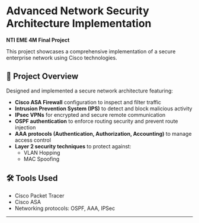 # Advanced Network Security Architecture Implementation

**NTI EME 4M Final Project**

This project showcases a comprehensive implementation of a secure enterprise network using Cisco technologies.

## 🔐 Project Overview

Designed and implemented a secure network architecture featuring:

- **Cisco ASA Firewall** configuration to inspect and filter traffic
- **Intrusion Prevention System (IPS)** to detect and block malicious activity
- **IPsec VPNs** for encrypted and secure remote communication
- **OSPF authentication** to enforce routing security and prevent route injection
- **AAA protocols (Authentication, Authorization, Accounting)** to manage access control
- **Layer 2 security techniques** to protect against:
  - VLAN Hopping
  - MAC Spoofing

## 🛠️ Tools Used
- Cisco Packet Tracer
- Cisco ASA
- Networking protocols: OSPF, AAA, IPSec



---


